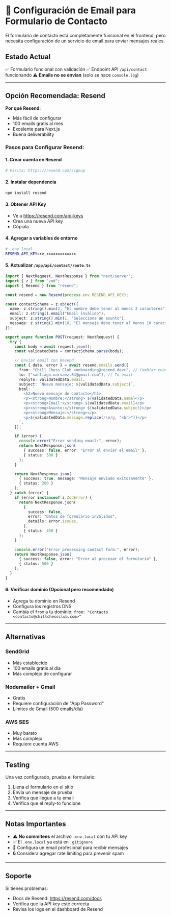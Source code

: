 # 📧 Configuración de Email para Formulario de Contacto

El formulario de contacto está completamente funcional en el frontend, pero necesita configuración de un servicio de email para enviar mensajes reales.

## Estado Actual

✅ Formulario funcional con validación
✅ Endpoint API `/api/contact` funcionando
⚠️ **Emails no se envían** (solo se hace `console.log`)

---

## Opción Recomendada: Resend

**Por qué Resend:**

- Más fácil de configurar
- 100 emails gratis al mes
- Excelente para Next.js
- Buena deliverability

### Pasos para Configurar Resend:

#### 1. Crear cuenta en Resend

```bash
# Visita: https://resend.com/signup
```

#### 2. Instalar dependencia

```bash
npm install resend
```

#### 3. Obtener API Key

- Ve a https://resend.com/api-keys
- Crea una nueva API key
- Cópiala

#### 4. Agregar a variables de entorno

```bash
# .env.local
RESEND_API_KEY=re_xxxxxxxxxxxxx
```

#### 5. Actualizar `/app/api/contact/route.ts`

```typescript
import { NextRequest, NextResponse } from "next/server";
import { z } from "zod";
import { Resend } from "resend";

const resend = new Resend(process.env.RESEND_API_KEY);

const contactSchema = z.object({
  name: z.string().min(2, "El nombre debe tener al menos 2 caracteres"),
  email: z.string().email("Email inválido"),
  subject: z.string().min(1, "Selecciona un asunto"),
  message: z.string().min(10, "El mensaje debe tener al menos 10 caracteres"),
});

export async function POST(request: NextRequest) {
  try {
    const body = await request.json();
    const validatedData = contactSchema.parse(body);

    // Enviar email con Resend
    const { data, error } = await resend.emails.send({
      from: "Chill Chess Club <onboarding@resend.dev>", // Cambiar cuando tengas dominio verificado
      to: ["santiago.narvaez.84@gmail.com"], // Tu email
      replyTo: validatedData.email,
      subject: `Nuevo mensaje: ${validatedData.subject}`,
      html: `
        <h2>Nuevo mensaje de contacto</h2>
        <p><strong>Nombre:</strong> ${validatedData.name}</p>
        <p><strong>Email:</strong> ${validatedData.email}</p>
        <p><strong>Asunto:</strong> ${validatedData.subject}</p>
        <p><strong>Mensaje:</strong></p>
        <p>${validatedData.message.replace(/\n/g, "<br>")}</p>
      `,
    });

    if (error) {
      console.error("Error sending email:", error);
      return NextResponse.json(
        { success: false, error: "Error al enviar el email" },
        { status: 500 }
      );
    }

    return NextResponse.json(
      { success: true, message: "Mensaje enviado exitosamente" },
      { status: 200 }
    );
  } catch (error) {
    if (error instanceof z.ZodError) {
      return NextResponse.json(
        {
          success: false,
          error: "Datos de formulario inválidos",
          details: error.issues,
        },
        { status: 400 }
      );
    }

    console.error("Error processing contact form:", error);
    return NextResponse.json(
      { success: false, error: "Error al procesar el formulario" },
      { status: 500 }
    );
  }
}
```

#### 6. Verificar dominio (Opcional pero recomendado)

- Agrega tu dominio en Resend
- Configura los registros DNS
- Cambia el `from` a tu dominio: `from: "Contacto <contacto@chillchessclub.com>"`

---

## Alternativas

### SendGrid

- Más establecido
- 100 emails gratis al día
- Más complejo de configurar

### Nodemailer + Gmail

- Gratis
- Requiere configuración de "App Password"
- Límites de Gmail (500 emails/día)

### AWS SES

- Muy barato
- Más complejo
- Requiere cuenta AWS

---

## Testing

Una vez configurado, prueba el formulario:

1. Llena el formulario en el sitio
2. Envía un mensaje de prueba
3. Verifica que llegue a tu email
4. Verifica que el reply-to funcione

---

## Notas Importantes

- ⚠️ **No commitees** el archivo `.env.local` con tu API key
- ✅ El `.env.local` ya está en `.gitignore`
- 📧 Configura un email profesional para recibir mensajes
- 🔒 Considera agregar rate limiting para prevenir spam

---

## Soporte

Si tienes problemas:

- Docs de Resend: https://resend.com/docs
- Verifica que la API key esté correcta
- Revisa los logs en el dashboard de Resend

